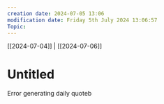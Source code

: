 ```yaml
---
creation date: 2024-07-05 13:06
modification date: Friday 5th July 2024 13:06:57
Topic:
---
```

[[2024-07-04]] | [[2024-07-06]]

# Untitled

Error generating daily quoteb

